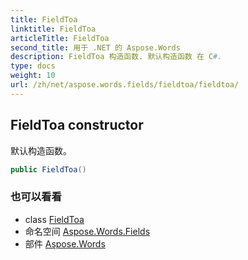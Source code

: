 ```yaml
---
title: FieldToa
linktitle: FieldToa
articleTitle: FieldToa
second_title: 用于 .NET 的 Aspose.Words
description: FieldToa 构造函数. 默认构造函数 在 C#.
type: docs
weight: 10
url: /zh/net/aspose.words.fields/fieldtoa/fieldtoa/
---
```

## FieldToa constructor

默认构造函数。

```csharp
public FieldToa()
```

### 也可以看看

* class [FieldToa](../)
* 命名空间 [Aspose.Words.Fields](../../../aspose.words.fields/)
* 部件 [Aspose.Words](../../../)
